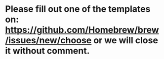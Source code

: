 # Please fill out one of the templates on: https://github.com/Homebrew/brew/issues/new/choose or we will close it without comment.

